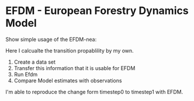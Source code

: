 # EFDM - European Forestry Dynamics Model

Show simple usage of the EFDM-nea:

Here I calcualte the transition propablility by my own.

1. Create a data set
2. Transfer this information that it is usable for EFDM
3. Run Efdm
4. Compare Model estimates with observations

I'm able to reproduce the change form timestep0 to timestep1 with EFDM.